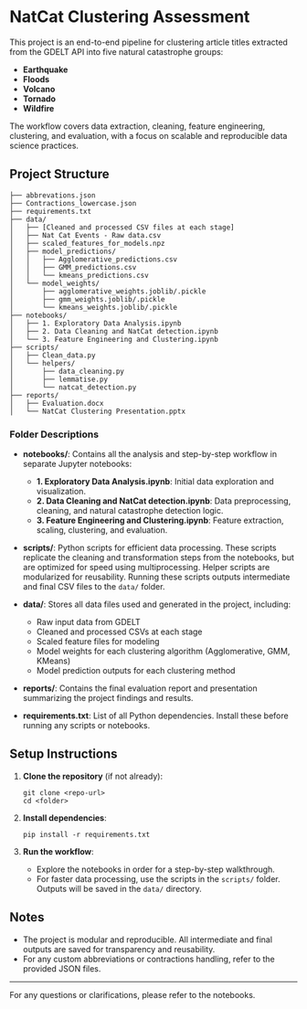 # NatCat Clustering Assessment

This project is an end-to-end pipeline for clustering article titles extracted from the GDELT API into five natural catastrophe groups:

- **Earthquake**
- **Floods**
- **Volcano**
- **Tornado**
- **Wildfire**

The workflow covers data extraction, cleaning, feature engineering, clustering, and evaluation, with a focus on scalable and reproducible data science practices.

## Project Structure

```
├── abbrevations.json
├── Contractions_lowercase.json
├── requirements.txt
├── data/
│   ├── [Cleaned and processed CSV files at each stage]
│   ├── Nat Cat Events - Raw data.csv
│   ├── scaled_features_for_models.npz
│   ├── model_predictions/
│   │   ├── Agglomerative_predictions.csv
│   │   ├── GMM_predictions.csv
│   │   └── kmeans_predictions.csv
│   └── model_weights/
│       ├── agglomerative_weights.joblib/.pickle
│       ├── gmm_weights.joblib/.pickle
│       └── kmeans_weights.joblib/.pickle
├── notebooks/
│   ├── 1. Exploratory Data Analysis.ipynb
│   ├── 2. Data Cleaning and NatCat detection.ipynb
│   └── 3. Feature Engineering and Clustering.ipynb
├── scripts/
│   ├── Clean_data.py
│   └── helpers/
│       ├── data_cleaning.py
│       ├── lemmatise.py
│       └── natcat_detection.py
├── reports/
│   ├── Evaluation.docx
│   └── NatCat Clustering Presentation.pptx
```

### Folder Descriptions

- **notebooks/**: Contains all the analysis and step-by-step workflow in separate Jupyter notebooks:
  - **1. Exploratory Data Analysis.ipynb**: Initial data exploration and visualization.
  - **2. Data Cleaning and NatCat detection.ipynb**: Data preprocessing, cleaning, and natural catastrophe detection logic.
  - **3. Feature Engineering and Clustering.ipynb**: Feature extraction, scaling, clustering, and evaluation.

- **scripts/**: Python scripts for efficient data processing. These scripts replicate the cleaning and transformation steps from the notebooks, but are optimized for speed using multiprocessing. Helper scripts are modularized for reusability. Running these scripts outputs intermediate and final CSV files to the `data/` folder.

- **data/**: Stores all data files used and generated in the project, including:
  - Raw input data from GDELT
  - Cleaned and processed CSVs at each stage
  - Scaled feature files for modeling
  - Model weights for each clustering algorithm (Agglomerative, GMM, KMeans)
  - Model prediction outputs for each clustering method

- **reports/**: Contains the final evaluation report and presentation summarizing the project findings and results.

- **requirements.txt**: List of all Python dependencies. Install these before running any scripts or notebooks.

## Setup Instructions

1. **Clone the repository** (if not already):
	```
	git clone <repo-url>
	cd <folder>
	```

2. **Install dependencies**:
	```
	pip install -r requirements.txt
	```

3. **Run the workflow**:
	- Explore the notebooks in order for a step-by-step walkthrough.
	- For faster data processing, use the scripts in the `scripts/` folder. Outputs will be saved in the `data/` directory.

## Notes

- The project is modular and reproducible. All intermediate and final outputs are saved for transparency and reusability.
- For any custom abbreviations or contractions handling, refer to the provided JSON files.

---

For any questions or clarifications, please refer to the notebooks.
